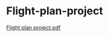 # Flight-plan-project

[Flight plan project.pdf](https://github.com/serokrates/Flight-plan-project/files/9592552/Flight.plan.project.pdf)

